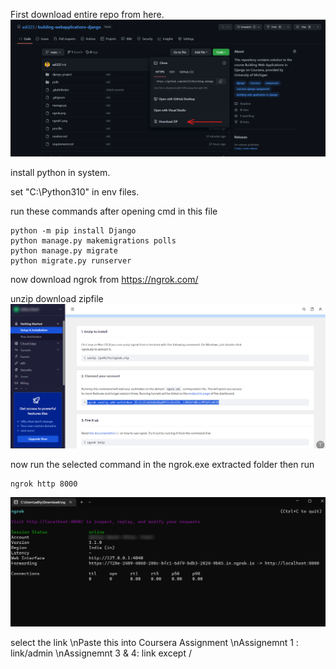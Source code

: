 First download entire repo from here.
![alt text](https://github.com/adi323/building-webapplications-django/blob/main/gitdownload.png)

install python in system.

set "C:\Python310" in env files.

run these commands after opening cmd in this file
```
python -m pip install Django
python manage.py makemigrations polls
python manage.py migrate
python migrate.py runserver
```


now download ngrok from 
https://ngrok.com/


unzip download zipfile 
![alt text](https://github.com/adi323/building-webapplications-django/blob/main/ngrok1.png)

now run the selected command in the ngrok.exe extracted folder
then run 
```
ngrok http 8000
```


![alt text](https://github.com/adi323/building-webapplications-django/blob/main/ngrok.png)

select the link
\nPaste this into Coursera Assignment
\nAssignemnt 1 : link/admin
\nAssignemnt 3 & 4: link except /

